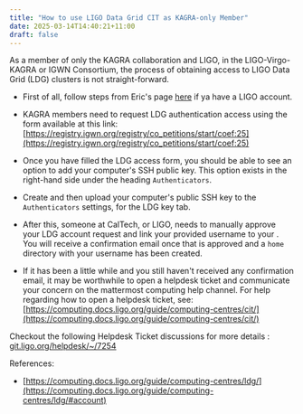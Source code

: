 ```yaml
---
title: "How to use LIGO Data Grid CIT as KAGRA-only Member"
date: 2025-03-14T14:40:21+11:00
draft: false
---
```


As a member of only the KAGRA collaboration and LIGO, in the LIGO-Virgo-KAGRA or IGWN Consortium, the process of obtaining access to LIGO Data Grid (LDG) clusters is not straight-forward.

- First of all, follow steps from Eric's page [here](https://users.monash.edu.au/~erict/Resources/GettingStartedWithLIGO/) if ya have a LIGO account.

- KAGRA members need to request LDG authentication access using the form available at this link: [https://registry.igwn.org/registry/co_petitions/start/coef:25](https://registry.igwn.org/registry/co_petitions/start/coef:25)

- Once you have filled the LDG access form, you should be able to see an option to add your computer's SSH public key. This option exists in the right-hand side under the heading `Authenticators`.

- Create and then upload your computer's public SSH key to the `Authenticators` settings, for the LDG key tab.

- After this, someone at CalTech, or LIGO, needs to manually approve your LDG account request and link your provided  username to your . You will receive a confirmation email once that is approved and a `home` directory with your username has been created.

- If it has been a little while and you still haven't received any confirmation email, it may be worthwhile to open a helpdesk ticket and communicate your concern on the mattermost computing help channel. For help regarding how to open a helpdesk ticket, see: [https://computing.docs.ligo.org/guide/computing-centres/cit/](https://computing.docs.ligo.org/guide/computing-centres/cit/)


Checkout the following Helpdesk Ticket discussions for more details : [git.ligo.org/helpdesk/~/7254](https://git.ligo.org/computing/helpdesk/-/issues/7254)

References:
- [https://computing.docs.ligo.org/guide/computing-centres/ldg/](https://computing.docs.ligo.org/guide/computing-centres/ldg/#account)


